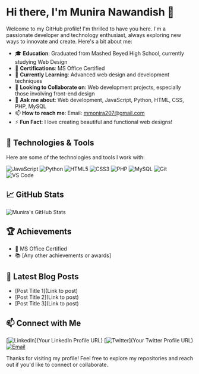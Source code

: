 # Hi there, I'm Munira Nawandish 👋

Welcome to my GitHub profile! I'm thrilled to have you here. I'm a passionate developer and technology enthusiast, always exploring new ways to innovate and create. Here's a bit about me:

- 🎓 **Education**: Graduated from Mashed Beyed High School, currently studying Web Design
- 💼 **Certifications**: MS Office Certified
- 🌱 **Currently Learning**: Advanced web design and development techniques
- 🤝 **Looking to Collaborate on**: Web development projects, especially those involving front-end design
- 💬 **Ask me about**: Web development, JavaScript, Python, HTML, CSS, PHP, MySQL
- 📫 **How to reach me**:  Email: mmonira207@gmail.com
- ⚡ **Fun Fact**: I love creating beautiful and functional web designs!

## 🔧 Technologies & Tools

Here are some of the technologies and tools I work with:

![JavaScript](https://img.shields.io/badge/-JavaScript-black?style=flat-square&logo=javascript)
![Python](https://img.shields.io/badge/-Python-black?style=flat-square&logo=python)
![HTML5](https://img.shields.io/badge/-HTML5-black?style=flat-square&logo=html5)
![CSS3](https://img.shields.io/badge/-CSS3-black?style=flat-square&logo=css3)
![PHP](https://img.shields.io/badge/-PHP-black?style=flat-square&logo=php)
![MySQL](https://img.shields.io/badge/-MySQL-black?style=flat-square&logo=mysql)
![Git](https://img.shields.io/badge/-Git-black?style=flat-square&logo=git)
![VS Code](https://img.shields.io/badge/-VS%20Code-black?style=flat-square&logo=visual-studio-code)

## 📈 GitHub Stats

![Munira's GitHub Stats](https://github-readme-stats.vercel.app/api?username=moniramohibi&show_icons=true&theme=radical)

## 🏆 Achievements

- 🏅 MS Office Certified
- 📚 [Any other achievements or awards]

## 📝 Latest Blog Posts

<!-- BLOG-POST-LIST:START -->
- [Post Title 1](Link to post)
- [Post Title 2](Link to post)
- [Post Title 3](Link to post)
<!-- BLOG-POST-LIST:END -->

## 📫 Connect with Me

[![LinkedIn](https://img.shields.io/badge/-LinkedIn-blue?style=flat-square&logo=linkedin)](Your LinkedIn Profile URL)
[![Twitter](https://img.shields.io/badge/-Twitter-blue?style=flat-square&logo=twitter)](Your Twitter Profile URL)
[![Email](https://img.shields.io/badge/-Email-black?style=flat-square&logo=gmail)](mailto:mmonira207@gmail.com)

Thanks for visiting my profile! Feel free to explore my repositories and reach out if you'd like to connect or collaborate.
